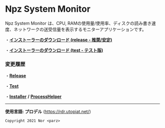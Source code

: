 # Npz System Monitor
Npz System Monitor は、CPU, RAMの使用量/使用率、ディスクの読み書き速度、ネットワークの送受信量を表示するモニターアプリケーションです。

・[**インストーラーのダウンロード (release - 推奨/安定)**](https://github.com/Milkeyyy/npz-system-monitor/raw/main/Package/0_Installer/NpzSystemMonitor-OnlineInstaller.exe "インストーラーのダウンロード")

・[**インストーラーのダウンロード (test - テスト版)**](https://github.com/Milkeyyy/npz-system-monitor/raw/main/Package/0_Installer/2_Test/NpzSystemMonitor-OnlineInstaller.exe "インストーラーのダウンロード")

### **変更履歴**

・[**Release**](https://raw.githubusercontent.com/Milkeyyy/npz-system-monitor/release/Changelog.txt)

・[**Test**](https://raw.githubusercontent.com/Milkeyyy/npz-system-monitor/test/Changelog.txt)

・[**Installer**](https://raw.githubusercontent.com/Milkeyyy/npz-system-monitor/installer/Changelog.txt) **/** [**ProcessHelper**](https://raw.githubusercontent.com/Milkeyyy/npz-system-monitor/processhelper/Changelog.txt)

---
**使用言語: プロデル** (https://rdr.utopiat.net/)

`Copyright 2021 Nor <parz>`
